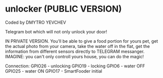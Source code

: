 # unlocker (PUBLIC VERSION)
Coded by DMYTRO YEVCHEV

Telegram bot which will not only unlock your
door! 

IN PRIVATE VERSION. You'll be able to 
give a food portion for yours pet, get 
the actual photo from your camera, take the 
water off in the flat, get the information 
from different sensors directly to TELEGRAM 
messanger. IMAGINE: you can't only controll 
yours house, you can do the magic! 


Connection:
GPIO26 - unlocking
GPIO19 - locking 
GPIO6  - water OFF
GPIO25 - water ON
GPIO17 - SmartFooder initial 


